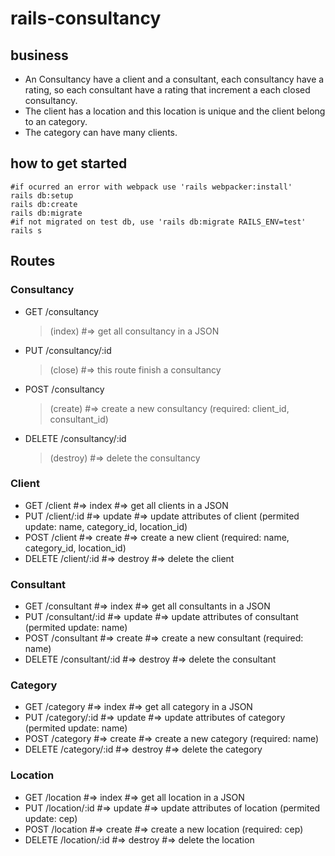 # rails-consultancy

## business
- An Consultancy have a client and a consultant, each consultancy have a rating, so each consultant have a rating that increment a each closed consultancy.
- The client has a location and this location is unique and the client belong to an category.
- The category can have many clients.

## how to get started
``` 
#if ocurred an error with webpack use 'rails webpacker:install'
rails db:setup
rails db:create
rails db:migrate
#if not migrated on test db, use 'rails db:migrate RAILS_ENV=test'
rails s
```
## Routes

  ### Consultancy 
  - GET    /consultancy
    > (index) #=> get all consultancy in a JSON
  - PUT    /consultancy/:id
    > (close) #=> this route finish a consultancy 
  - POST   /consultancy
    > (create) #=> create a new consultancy (required: client_id, consultant_id)
  - DELETE /consultancy/:id
    > (destroy) #=> delete the consultancy

  ### Client 
  - GET    /client        #=> index     #=> get all clients in a JSON
  - PUT    /client/:id    #=> update    #=> update attributes of client (permited update: name, category_id, location_id)
  - POST   /client        #=> create    #=> create a new client (required: name, category_id, location_id)
  - DELETE /client/:id    #=> destroy   #=> delete the client
  
  ### Consultant
  - GET    /consultant        #=> index     #=> get all consultants in a JSON
  - PUT    /consultant/:id    #=> update    #=> update attributes of consultant (permited update: name)
  - POST   /consultant        #=> create    #=> create a new consultant (required: name)
  - DELETE /consultant/:id    #=> destroy   #=> delete the consultant
  
  ### Category
  - GET    /category        #=> index     #=> get all category in a JSON
  - PUT    /category/:id    #=> update    #=> update attributes of category (permited update: name)
  - POST   /category        #=> create    #=> create a new category (required: name)
  - DELETE /category/:id    #=> destroy   #=> delete the category
  
  ### Location
  - GET    /location        #=> index     #=> get all location in a JSON
  - PUT    /location/:id    #=> update    #=> update attributes of location (permited update: cep)
  - POST   /location        #=> create    #=> create a new location (required: cep)
  - DELETE /location/:id    #=> destroy   #=> delete the location
